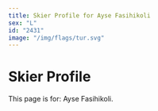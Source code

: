 ```yaml
---
title: Skier Profile for Ayse Fasihikoli
sex: "L"
id: "2431"
image: "/img/flags/tur.svg" 
---
```


# Skier Profile

This page is for: Ayse Fasihikoli.
    